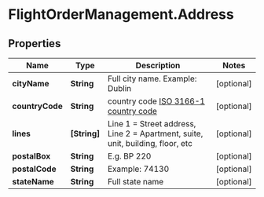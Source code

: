 # FlightOrderManagement.Address

## Properties

Name | Type | Description | Notes
------------ | ------------- | ------------- | -------------
**cityName** | **String** | Full city name. Example: Dublin | [optional] 
**countryCode** | **String** | country code [ISO 3166-1 country code](https://en.wikipedia.org/wiki/ISO_3166-1_alpha-2) | [optional] 
**lines** | **[String]** | Line 1 &#x3D; Street address, Line 2 &#x3D; Apartment, suite, unit, building, floor, etc | [optional] 
**postalBox** | **String** | E.g. BP 220 | [optional] 
**postalCode** | **String** | Example: 74130 | [optional] 
**stateName** | **String** | Full state name | [optional] 


